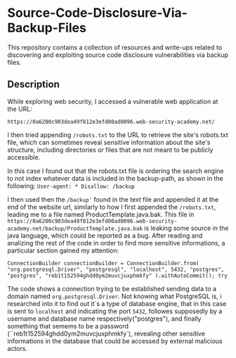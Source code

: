 # Source-Code-Disclosure-Via-Backup-Files

This repository contains a collection of resources and write-ups related to discovering and exploiting source code disclosure vulnerabilities via backup files.

## Description

While exploring web security, I accessed a vulnerable web application at the URL: 

`https://0a6200c903dea49f812e3efd00ad0096.web-security-academy.net/`

I then tried appending `/robots.txt` to the URL to retrieve the site's robots.txt file, which can sometimes reveal sensitive information about the site's structure, including directories or files that are not meant to be publicly accessible.

In this case I found out that the robots.txt file is ordering the search engine to not index whatever data is included in the backup-path, as shown in the following:
`User-agent: *
Disallow: /backup`

I then used then the `/backup'` found in the text file and appended it at the end of the website url, similarly to how I first appended the `/robots.txt`, leading me to a file named ProductTemplate.java.bak.
This file in `https://0a6200c903dea49f812e3efd00ad0096.web-security-academy.net/backup/ProductTemplate.java.bak` is leaking some source in the java language, which could be reported as a bug.
After reading and analizing the rest of the code in order to find more sensitive informations, a particular section gained my attention:

`ConnectionBuilder connectionBuilder = ConnectionBuilder.from(
                "org.postgresql.Driver",
                "postgresql",
                "localhost",
                5432,
                "postgres",
                "postgres",
                "reb1t152594ghdd0ym2muvcjuxphmkfy"
        ).withAutoCommit();
        try`

The code shows a connection trying to be established sending data to a domain named `org.postgresql.Driver`. 
Not knowing what PostgreSQL is, i researched into it to find out it´s a type of database engine, that in this case is sent to `localhost` and indicating the port `5432`, followes supposedly by a username and database name respectively("postgres"), and finally something that semems to be a password (``reb1t152594ghdd0ym2muvcjuxphmkfy`), revealing other sensitive informations in the database that could be accessed by external malicious actors.
